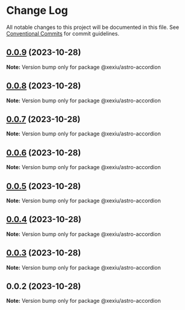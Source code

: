 # Change Log

All notable changes to this project will be documented in this file.
See [Conventional Commits](https://conventionalcommits.org) for commit guidelines.

## [0.0.9](https://github.com/xexiu/astro-components/compare/@xexiu/astro-accordion@0.0.8...@xexiu/astro-accordion@0.0.9) (2023-10-28)

**Note:** Version bump only for package @xexiu/astro-accordion





## [0.0.8](https://github.com/xexiu/astro-components/compare/@xexiu/astro-accordion@0.0.7...@xexiu/astro-accordion@0.0.8) (2023-10-28)

**Note:** Version bump only for package @xexiu/astro-accordion





## [0.0.7](https://github.com/xexiu/astro-components/compare/@xexiu/astro-accordion@0.0.6...@xexiu/astro-accordion@0.0.7) (2023-10-28)

**Note:** Version bump only for package @xexiu/astro-accordion





## [0.0.6](https://github.com/xexiu/astro-components/compare/@xexiu/astro-accordion@0.0.5...@xexiu/astro-accordion@0.0.6) (2023-10-28)

**Note:** Version bump only for package @xexiu/astro-accordion





## [0.0.5](https://github.com/xexiu/astro-components/compare/@xexiu/astro-accordion@0.0.4...@xexiu/astro-accordion@0.0.5) (2023-10-28)

**Note:** Version bump only for package @xexiu/astro-accordion





## [0.0.4](https://github.com/xexiu/astro-components/compare/@xexiu/astro-accordion@0.0.3...@xexiu/astro-accordion@0.0.4) (2023-10-28)

**Note:** Version bump only for package @xexiu/astro-accordion





## [0.0.3](https://github.com/xexiu/astro-components/compare/@xexiu/astro-accordion@0.0.2...@xexiu/astro-accordion@0.0.3) (2023-10-28)

**Note:** Version bump only for package @xexiu/astro-accordion





## 0.0.2 (2023-10-28)

**Note:** Version bump only for package @xexiu/astro-accordion
